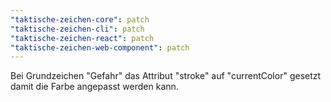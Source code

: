 ```yaml
---
"taktische-zeichen-core": patch
"taktische-zeichen-cli": patch
"taktische-zeichen-react": patch
"taktische-zeichen-web-component": patch
---
```


Bei Grundzeichen "Gefahr" das Attribut "stroke" auf "currentColor" gesetzt damit die Farbe angepasst werden kann.
